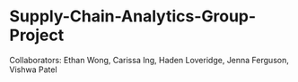 # Supply-Chain-Analytics-Group-Project

Collaborators: Ethan Wong, Carissa Ing, Haden Loveridge, Jenna Ferguson, Vishwa Patel
